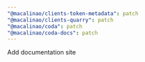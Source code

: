 ```yaml
---
"@macalinao/clients-token-metadata": patch
"@macalinao/clients-quarry": patch
"@macalinao/coda": patch
"@macalinao/coda-docs": patch
---
```


Add documentation site
